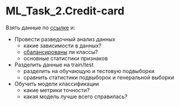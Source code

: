 # ML_Task_2.Credit-card

Взять данные по [ссылке](https://www.kaggle.com/datasets/mlg-ulb/creditcardfraud) и:

- Провести разведочный анализ данных
    - какие зависимости в данных?
    - [сбалансированы](https://www.kaggle.com/code/marcinrutecki/best-techniques-and-metrics-for-imbalanced-dataset) ли классы?
    - основные статистики признаков
- Разделить данные на train/test
    - разделить на обучающую и тестовую подвыборки
    - сравнить статистики подвыборок и генеральной выборки
- Обучить модели классификации
    - какие метрики точности?
    - какая модель лучше всего справилась?
